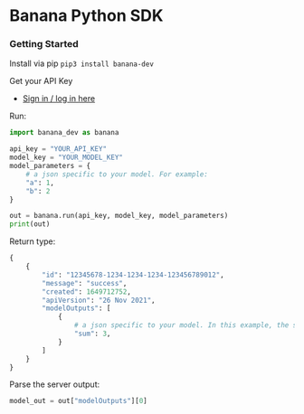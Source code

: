 # Banana Python SDK

### Getting Started

Install via pip
`pip3 install banana-dev`

Get your API Key
- [Sign in / log in here](https://app.banana.dev)

Run:
```python
import banana_dev as banana

api_key = "YOUR_API_KEY"
model_key = "YOUR_MODEL_KEY"
model_parameters = {
    # a json specific to your model. For example:
    "a": 1,
    "b": 2
}

out = banana.run(api_key, model_key, model_parameters)
print(out)
```

Return type:
```python
{
    {
        "id": "12345678-1234-1234-1234-123456789012", 
        "message": "success", 
        "created": 1649712752, 
        "apiVersion": "26 Nov 2021", 
        "modelOutputs": [
            {
                # a json specific to your model. In this example, the sum of "a" and "b" from the above model_parameters
                "sum": 3, 
            }
        ]
    }
}
```

Parse the server output:
```python
model_out = out["modelOutputs"][0]
```